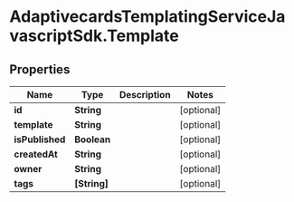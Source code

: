 # AdaptivecardsTemplatingServiceJavascriptSdk.Template

## Properties
Name | Type | Description | Notes
------------ | ------------- | ------------- | -------------
**id** | **String** |  | [optional] 
**template** | **String** |  | [optional] 
**isPublished** | **Boolean** |  | [optional] 
**createdAt** | **String** |  | [optional] 
**owner** | **String** |  | [optional] 
**tags** | **[String]** |  | [optional] 


